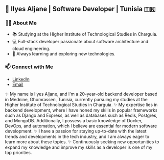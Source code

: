 ## 👋 Ilyes Aljane | Software Developer | Tunisia 🇹🇳

### 👨‍💻 About Me
- 📚 Studying at the Higher Institute of Technological Studies in Charguia.
- 💻 Full-stack developer passionate about software architecture and cloud engineering.
- 📖 Always learning and exploring new technologies.


### 📫 Connect with Me
- [LinkedIn](https://www.linkedin.com/in/ilyes-aljane-416209275/)
- [Email](mailto:aljaneelyes07@gmail.com)


✨ My name is Ilyes Aljane, and I'm a 20-year-old backend developer based in Mednine, Ghomrassen, Tunisia, currently pursuing my studies at the Higher Institute of Technological Studies in Charguia.
✨ My expertise lies in backend development, where I have honed my skills in popular frameworks such as Django and Express, as well as databases such as Redis, Postgres, and MongoDB. Additionally, I possess a basic knowledge of Docker, DevOps, and automation, which I believe are essential for modern software development.
✨ I have a passion for staying up-to-date with the latest trends and developments in the tech industry, and I am always eager to learn more about these topics.
✨ Continuously seeking new opportunities to expand my knowledge and improve my skills as a developer is one of my top priorities.


<!---
ilylas/ilylas is a ✨ special ✨ repository because its `README.md` (this file) appears on your GitHub profile.
You can click the Preview link to take a look at your changes.
--->
